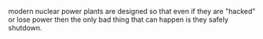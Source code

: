 modern nuclear power plants are designed so that even if they are "hacked" or lose power then the only bad thing that can happen is they safely shutdown.
